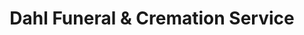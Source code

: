 ---
title: "Dahl Funeral & Cremation Service"
url: /bozeman/dahl-funeral-and-cremation-service/
shop: funeral directors
---